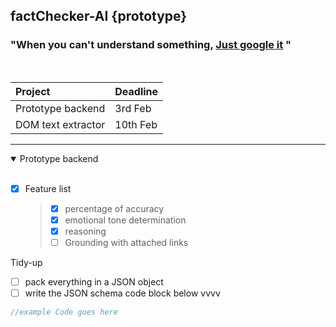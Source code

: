 ## factChecker-AI {prototype}

### "When you can't understand something, [Just google it](https://www.google.com) "

<br>

| Project            | Deadline |
| :----------------- | :------- |
| Prototype backend  | 3rd Feb  |
| DOM text extractor | 10th Feb |

---

<details open>

 <summary> Prototype backend </summary>

<br>

- [x] Feature list
  > - [x] percentage of accuracy
  > - [x] emotional tone determination
  > - [x] reasoning
  > - [ ] Grounding with attached links

Tidy-up

- [ ] pack everything in a JSON object
- [ ] write the JSON schema code block below vvvv

```javascript
//example Code goes here
```

</details>
